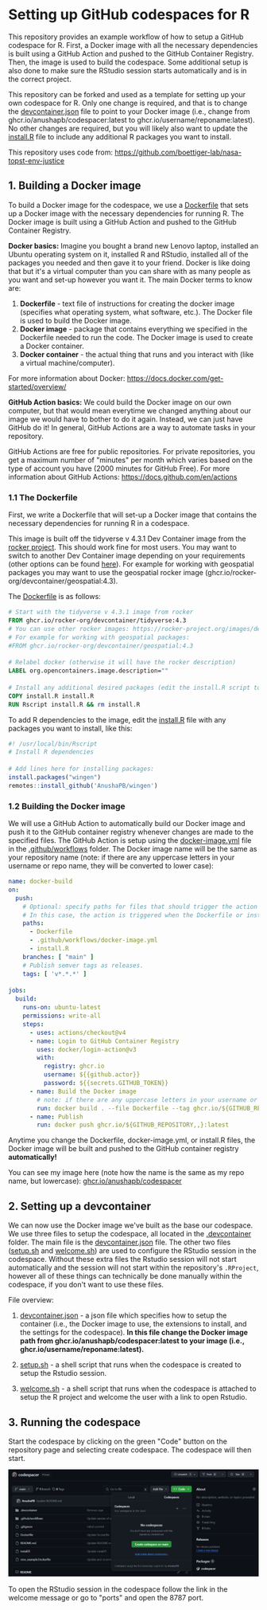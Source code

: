 # Setting up GitHub codespaces for R

This repository provides an example workflow of how to setup a GitHub codespace for R. First, a Docker image with all the necessary dependencies is built using a GitHub Action and pushed to the GitHub Container Registry. Then, the image is used to build the codespace. Some additional setup is also done to make sure the RStudio session starts automatically and is in the correct project.

This repository can be forked and used as a template for setting up your own codespace for R. Only one change is required, and that is to change the [devcontainer.json](.devcontainer/devcontainer.json) file to point to your Docker image (i.e., change from ghcr.io/anushapb/codespacer:latest to ghcr.io/username/reponame:latest). No other changes are required, but you will likely also want to update the [install.R](install.R) file to include any additional R packages you want to install.

This repository uses code from: https://github.com/boettiger-lab/nasa-topst-env-justice

## 1. Building a Docker image

To build a Docker image for the codespace, we use a [Dockerfile](Dockerfile) that sets up a Docker image with the necessary dependencies for running R. The Docker image is built using a GitHub Action and pushed to the GitHub Container Registry. 

**Docker basics:**  Imagine you bought a brand new Lenovo laptop, installed an Ubuntu operating system on it, installed R and RStudio, installed all of the packages you needed and then gave it to your friend. Docker is like doing that but it's a virtual computer than you can share with as many people as you want and set-up however you want it.
The main Docker terms to know are:
1. **Dockerfile** - text file of instructions for creating the docker image (specifies what operating system, what software, etc.). The Docker file is used to build the Docker image.
2. **Docker image** - package that contains everything we specified in the Dockerfile needed to run the code. The Docker image is used to create a Docker container.
3. **Docker container** - the actual thing that runs and you interact with (like a virtual machine/computer).

For more information about Docker: https://docs.docker.com/get-started/overview/

**GitHub Action basics:** We could build the Docker image on our own computer, but that would mean everytime we changed anything about our image we would have to bother to do it again. Instead, we can just have GitHub do it! In general, GitHub Actions are a way to automate tasks in your repository.

GitHub Actions are free for public repositories. For private repositories, you get a maximum number of "minutes" per month which varies based on the type of account you have (2000 minutes for GitHub Free). For more information about GitHub Actions: https://docs.github.com/en/actions

### 1.1 The Dockerfile

First, we write a Dockerfile that will set-up a Docker image that contains the necessary dependencies for running R in a codespace. 

This image is built off the tidyverse v 4.3.1 Dev Container image from the [rocker project](https://rocker-project.org/). This should work fine for most users. You may want to switch to another Dev Container image depending on your requirements (other options can be found [here](https://rocker-project.org/images/devcontainer/images.html)). For example for working with geospatial packages you may want to use the geospatial rocker image (ghcr.io/rocker-org/devcontainer/geospatial:4.3).

The [Dockerfile](Dockerfile) is as follows:

```Dockerfile
# Start with the tidyverse v 4.3.1 image from rocker
FROM ghcr.io/rocker-org/devcontainer/tidyverse:4.3
# You can use other rocker images: https://rocker-project.org/images/devcontainer/images.html
# For example for working with geospatial packages:
#FROM ghcr.io/rocker-org/devcontainer/geospatial:4.3

# Relabel docker (otherwise it will have the rocker description)
LABEL org.opencontainers.image.description=""

# Install any additional desired packages (edit the install.R script to add packages)
COPY install.R install.R
RUN Rscript install.R && rm install.R
```

To add R dependencies to the image, edit the [install.R](install.R) file with any packages you want to install, like this:

```r
#! /usr/local/bin/Rscript
# Install R dependencies

# Add lines here for installing packages:
install.packages("wingen")
remotes::install_github('AnushaPB/wingen')
```

### 1.2 Building the Docker image

We will use a GitHub Action to automatically build our Docker image and push it to the GitHub container registry whenever changes are made to the specified files. The GitHub Action is setup using the [docker-image.yml](.github/workflows/docker-image.yml) file in the [.github/workflows](.github/workflows) folder. The Docker image name will be the same as your repository name (note: if there are any uppercase letters in your username or repo name, they will be converted to lower case):

```yaml
name: docker-build
on:
  push:
    # Optional: specify paths for files that should trigger the action if changed 
    # In this case, the action is triggered when the Dockerfile or install.R are changed
    paths:
      - Dockerfile
      - .github/workflows/docker-image.yml
      - install.R
    branches: [ "main" ]
    # Publish semver tags as releases.
    tags: [ 'v*.*.*' ]

jobs:
  build:
    runs-on: ubuntu-latest
    permissions: write-all
    steps:
      - uses: actions/checkout@v4
      - name: Login to GitHub Container Registry
        uses: docker/login-action@v3
        with:
          registry: ghcr.io
          username: ${{github.actor}}
          password: ${{secrets.GITHUB_TOKEN}}
      - name: Build the Docker image
        # note: if there are any uppercase letters in your username or repo name, they will be converted to lower case
        run: docker build . --file Dockerfile --tag ghcr.io/${GITHUB_REPOSITORY,,}:latest
      - name: Publish
        run: docker push ghcr.io/${GITHUB_REPOSITORY,,}:latest
```

Anytime you change the Dockerfile, docker-image.yml, or install.R files, the Docker image will be built and pushed to the GitHub container registry **automatically!**

You can see my image here (note how the name is the same as my repo name, but lowercase): [ghcr.io/anushapb/codespacer](https://github.com/AnushaPB/codespacer/pkgs/container/codespacer)

## 2. Setting up a devcontainer

We can now use the Docker image we've built as the base our codespace. We use three files to setup the codespace, all located in the [.devcontainer](.devcontainer/) folder.  The main file is the [devcontainer.json](.devcontainer/devcontainer.json) file. The other two files ([setup.sh](.devcontainer/setup.sh) and [welcome.sh](.devcontainer/welcome.sh)) are used to configure the RStudio session in the codespace. Without these extra files the Rstudio session will not start automatically and the session will not start within the repository's `.RProject`, however all of these things can technically be done manually within the codespace, if you don't want to use these files.

File overview:

1. [devcontainer.json](.devcontainer/devcontainer.json) - a json file which specifies how to setup the container (i.e., the Docker image to use, the extensions to install, and the settings for the codespace). **In this file change the Docker image path from ghcr.io/anushapb/codespacer:latest to your image (i.e., ghcr.io/username/reponame:latest).**

1. [setup.sh](.devcontainer/setup.sh) - a shell script that runs when the codespace is created to setup the Rstudio session.

2. [welcome.sh](.devcontainer/welcome.sh) - a shell script that runs when the codespace is attached to setup the R project and welcome the user with a link to open Rstudio.

## 3. Running the codespace

Start the codespace by clicking on the green "Code" button on the repository page and selecting create codespace. The codespace will then start. 

![start codespace](start_codespace.png)

To open the RStudio session in the codespace follow the link in the welcome message or go to "ports" and open the 8787 port.
